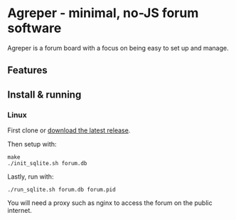 # Agreper - minimal, no-JS forum software

Agreper is a forum board with a focus on being easy to set up and manage.

## Features

## Install & running

### Linux

First clone or [download the latest release](https://github.com/Demindiro/agreper/archive/refs/tags/v0.1.tar.gz).

Then setup with:

```
make
./init_sqlite.sh forum.db
```

Lastly, run with:

```
./run_sqlite.sh forum.db forum.pid
```

You will need a proxy such as nginx to access the forum on the public internet.
